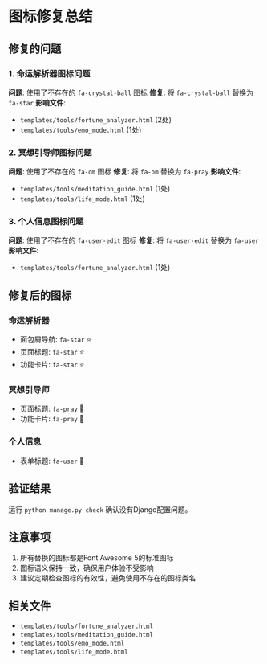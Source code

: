 # 图标修复总结

## 修复的问题

### 1. 命运解析器图标问题
**问题**: 使用了不存在的 `fa-crystal-ball` 图标
**修复**: 将 `fa-crystal-ball` 替换为 `fa-star`
**影响文件**:
- `templates/tools/fortune_analyzer.html` (2处)
- `templates/tools/emo_mode.html` (1处)

### 2. 冥想引导师图标问题
**问题**: 使用了不存在的 `fa-om` 图标
**修复**: 将 `fa-om` 替换为 `fa-pray`
**影响文件**:
- `templates/tools/meditation_guide.html` (1处)
- `templates/tools/life_mode.html` (1处)

### 3. 个人信息图标问题
**问题**: 使用了不存在的 `fa-user-edit` 图标
**修复**: 将 `fa-user-edit` 替换为 `fa-user`
**影响文件**:
- `templates/tools/fortune_analyzer.html` (1处)

## 修复后的图标

### 命运解析器
- 面包屑导航: `fa-star` ⭐
- 页面标题: `fa-star` ⭐
- 功能卡片: `fa-star` ⭐

### 冥想引导师
- 页面标题: `fa-pray` 🙏
- 功能卡片: `fa-pray` 🙏

### 个人信息
- 表单标题: `fa-user` 👤

## 验证结果

运行 `python manage.py check` 确认没有Django配置问题。

## 注意事项

1. 所有替换的图标都是Font Awesome 5的标准图标
2. 图标语义保持一致，确保用户体验不受影响
3. 建议定期检查图标的有效性，避免使用不存在的图标类名

## 相关文件

- `templates/tools/fortune_analyzer.html`
- `templates/tools/meditation_guide.html`
- `templates/tools/emo_mode.html`
- `templates/tools/life_mode.html` 